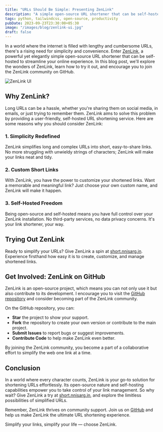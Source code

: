 ```yaml
---
title: "URLs Should Be Simple: Presenting ZenLink"
description: "A simple open-source URL shortener that can be self-hosted."
tags: python, tailwindcss, open-source, productivity
pubDate: 2023-09-23T23:30:00+05:30
image: "/images/blog/zenlink-ui.jpg"
draft: false
---
```


In a world where the internet is filled with lengthy and cumbersome URLs, there's a rising need for simplicity and convenience. Enter [ZenLink](https://short.nnisarg.in), a powerful yet elegantly simple open-source URL shortener that can be self-hosted to streamline your online experience. In this blog post, we'll explore the wonders of ZenLink, learn how to try it out, and encourage you to join the ZenLink community on GitHub.

![ZenLink UI](https://nnisarg.in/images/blog/zenlink-ui.jpg)

## Why ZenLink?

Long URLs can be a hassle, whether you're sharing them on social media, in emails, or just trying to remember them. ZenLink aims to solve this problem by providing a user-friendly, self-hosted URL shortening service. Here are some reasons why you should consider ZenLink:

### 1. Simplicity Redefined

ZenLink simplifies long and complex URLs into short, easy-to-share links. No more struggling with unwieldy strings of characters; ZenLink will make your links neat and tidy.

### 2. Custom Short Links

With ZenLink, you have the power to customize your shortened links. Want a memorable and meaningful link? Just choose your own custom name, and ZenLink will make it happen.

### 3. Self-Hosted Freedom

Being open-source and self-hosted means you have full control over your ZenLink installation. No third-party services, no data privacy concerns. It's your link shortener, your way.

## Trying Out ZenLink

Ready to simplify your URLs? Give ZenLink a spin at [short.nnisarg.in](http://short.nnisarg.in). Experience firsthand how easy it is to create, customize, and manage shortened links.

## Get Involved: ZenLink on GitHub

ZenLink is an open-source project, which means you can not only use it but also contribute to its development. I encourage you to visit the [GitHub repository](https://github.com/hect1k/zenlink) and consider becoming part of the ZenLink community.

On the GitHub repository, you can:

- **Star** the project to show your support.
- **Fork** the repository to create your own version or contribute to the main project.
- **Submit Issues** to report bugs or suggest improvements.
- **Contribute Code** to help make ZenLink even better.

By joining the ZenLink community, you become a part of a collaborative effort to simplify the web one link at a time.

## Conclusion

In a world where every character counts, ZenLink is your go-to solution for shortening URLs effortlessly. Its open-source nature and self-hosting capabilities empower you to take control of your link management. So why wait? Give ZenLink a try at [short.nnisarg.in](https://short.nnisarg.in), and explore the limitless possibilities of simplified URLs.

Remember, ZenLink thrives on community support. Join us on [GitHub](https://github.com/hect1k/zenlink) and help us make ZenLink the ultimate URL shortening experience.

Simplify your links, simplify your life — choose ZenLink.
